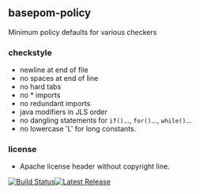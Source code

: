 ## basepom-policy

Minimum policy defaults for various checkers

### checkstyle

- newline at end of file
- no spaces at end of line
- no hard tabs
- no * imports
- no redundant imports
- java modifiers in JLS order
- no dangling statements for `if()`..., `for()`..., `while()`...
- no lowercase 'L' for long constants.

### license

- Apache license header without copyright line.

[![Build Status](https://travis-ci.org/basepom/basepom-policy.svg?branch=master)](https://travis-ci.org/basepom/basepom-policy)[![Latest Release](https://maven-badges.herokuapp.com/maven-central/org.basepom.maven/basepom-policy/badge.svg)](http://search.maven.org/#search%7Cgav%7C1%7Cg%3A%22org.basepom%22%20AND%20a%3A%22basepom-policy%22)
